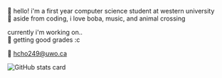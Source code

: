 🐰 hello! i'm a first year computer science student at western university  
🌷 aside from coding, i love boba, music, and animal crossing  

currently i'm working on..  
📎 getting good grades :c  

💌 hcho249@uwo.ca  

<picture>
  <source
    srcset="https://github-readme-stats.vercel.app/api?username=yivwon&show_icons=true&theme=dark&title_color=ffffff&text_color=9f9f9f&icon_color=ffffff&bg_color=45,0d1117,0f151f"
    media="(prefers-color-scheme: dark)"
  />
  <source
    srcset="https://github-readme-stats.vercel.app/api?username=yivwon&show_icons=true&title_color=CB5A91&text_color=DD97B9&icon_color=CB5A91&bg_color=45,FFE8F3,FFFFFF&border_color=F5BDD8"
    media="(prefers-color-scheme: light), (prefers-color-scheme: no-preference)"
  />
  <img 
    src="https://github-readme-stats.vercel.app/api?username=yivwon&show_icons=true&title_color=CB5A91&text_color=DD97B9&icon_color=CB5A91&bg_color=45,FFE8F3,FFFFFF" 
    alt="GitHub stats card"
  />
</picture>
